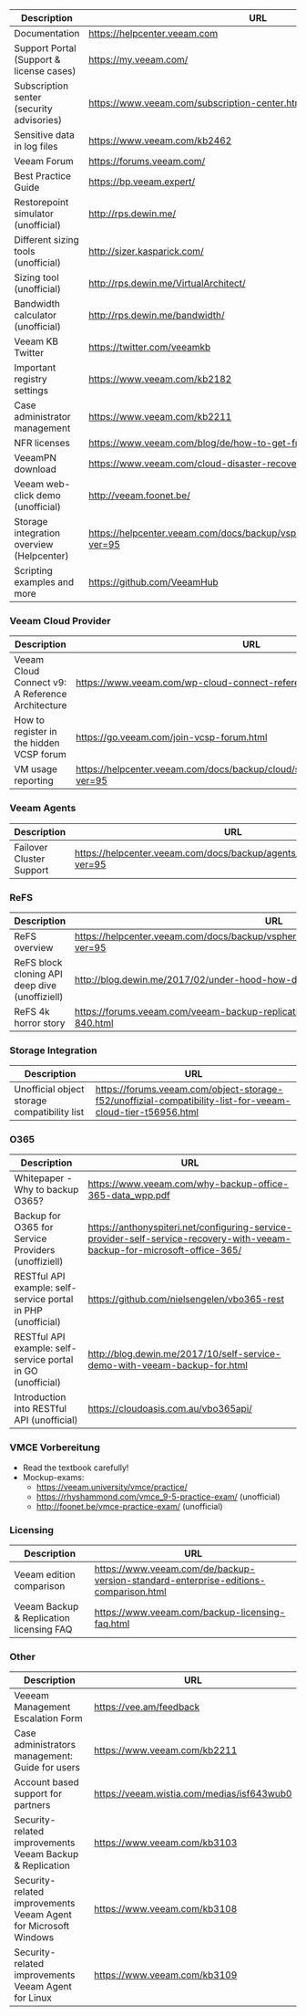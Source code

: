 Description | URL
------------ | -------------
Documentation | https://helpcenter.veeam.com 
Support Portal (Support & license cases) | https://my.veeam.com/ 
Subscription senter (security advisories) | https://www.veeam.com/subscription-center.html 
Sensitive data in log files | https://www.veeam.com/kb2462
Veeam Forum | https://forums.veeam.com/ 
Best Practice Guide | https://bp.veeam.expert/
Restorepoint simulator (unofficial) | http://rps.dewin.me/ 
Different sizing tools (unofficial) | http://sizer.kasparick.com/ 
Sizing tool (unofficial) | http://rps.dewin.me/VirtualArchitect/ 
Bandwidth calculator (unofficial) | http://rps.dewin.me/bandwidth/
Veeam KB Twitter | https://twitter.com/veeamkb
Important registry settings | https://www.veeam.com/kb2182 
Case administrator management | https://www.veeam.com/kb2211 
NFR licenses | https://www.veeam.com/blog/de/how-to-get-free-veeam-nfr-key.html 
VeeamPN download | https://www.veeam.com/cloud-disaster-recovery-azure-download.html 
Veeam web-click demo (unofficial) | http://veeam.foonet.be/ 
Storage integration overview (Helpcenter) | https://helpcenter.veeam.com/docs/backup/vsphere/storage_integration.html?ver=95
Scripting examples and more | https://github.com/VeeamHub

### Veeam Cloud Provider
Description | URL
------------ | -------------
Veeam Cloud Connect v9: A Reference Architecture | https://www.veeam.com/wp-cloud-connect-reference-architecture-v9.html
How to register in the hidden VCSP forum | https://go.veeam.com/join-vcsp-forum.html
VM usage reporting | https://helpcenter.veeam.com/docs/backup/cloud/sp_license_usage_report.html?ver=95

### Veeam Agents
Description | URL
------------ | -------------
Failover Cluster Support | https://helpcenter.veeam.com/docs/backup/agents/cluster_support.html?ver=95

### ReFS
Description | URL
------------ | -------------
ReFS overview | https://helpcenter.veeam.com/docs/backup/vsphere/backup_repository_block_cloning.html?ver=95 
ReFS block cloning API deep dive (unoffiziell) | http://blog.dewin.me/2017/02/under-hood-how-does-refs-block-cloning.html
ReFS 4k horror story | https://forums.veeam.com/veeam-backup-replication-f2/refs-4k-horror-story-t40629-840.html

### Storage Integration
Description | URL
------------ | -------------
Unofficial object storage compatibility list | https://forums.veeam.com/object-storage-f52/unoffizial-compatibility-list-for-veeam-cloud-tier-t56956.html

### O365
Description | URL
------------ | -------------
Whitepaper - Why to backup O365? | https://www.veeam.com/why-backup-office-365-data_wpp.pdf 
Backup for O365 for Service Providers (unoffiziell) | https://anthonyspiteri.net/configuring-service-provider-self-service-recovery-with-veeam-backup-for-microsoft-office-365/ 
RESTful API example: self-service portal in PHP (unofficial)| https://github.com/nielsengelen/vbo365-rest
RESTful API example: self-service portal in GO (unofficial)| http://blog.dewin.me/2017/10/self-service-demo-with-veeam-backup-for.html 
Introduction into RESTful API (unofficial) | https://cloudoasis.com.au/vbo365api/ 

### VMCE Vorbereitung
* Read the textbook carefully!
* Mockup-exams:
  - https://veeam.university/vmce/practice/ 
  - https://rhyshammond.com/vmce_9-5-practice-exam/ (unofficial)
  - http://foonet.be/vmce-practice-exam/  (unofficial)

### Licensing
Description | URL
------------ | -------------
Veeam edition comparison | https://www.veeam.com/de/backup-version-standard-enterprise-editions-comparison.html
Veeam Backup & Replication licensing FAQ | https://www.veeam.com/backup-licensing-faq.html

### Other
Description | URL
------------ | -------------
Veeeam Management Escalation Form | https://vee.am/feedback
Case administrators management: Guide for users | https://www.veeam.com/kb2211
Account based support for partners | https://veeam.wistia.com/medias/isf643wub0
Security-related improvements Veeam Backup & Replication | https://www.veeam.com/kb3103
Security-related improvements Veeam Agent for Microsoft Windows | https://www.veeam.com/kb3108
Security-related improvements Veeam Agent for Linux | https://www.veeam.com/kb3109

